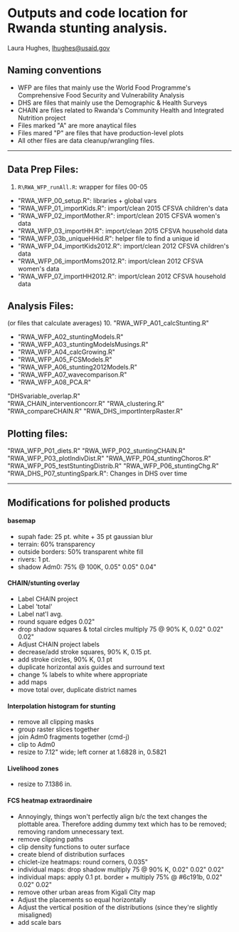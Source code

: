 # Outputs and code location for Rwanda stunting analysis.
Laura Hughes, lhughes@usaid.gov

## Naming conventions
* WFP are files that mainly use the World Food Programme's Comprehensive Food Security and Vulnerability Analysis
* DHS are files that mainly use the Demographic & Health Surveys
* CHAIN are files related to Rwanda's Community Health and Integrated Nutrition project
* Files marked "A" are more anaytical files
* Files mared "P" are files that have production-level plots
* All other files are data cleanup/wrangling files.

---

## Data Prep Files:
1. `R\RWA_WFP_runAll.R`: wrapper for files 00-05
* "RWA_WFP_00_setup.R": libraries + global vars
* "RWA_WFP_01_importKids.R": import/clean 2015 CFSVA children's data             
* "RWA_WFP_02_importMother.R": import/clean 2015 CFSVA women's data          
* "RWA_WFP_03_importHH.R": import/clean 2015 CFSVA household data               
* "RWA_WFP_03b_uniqueHHid.R": helper file to find a unique id       
* "RWA_WFP_04_importKids2012.R": import/clean 2012 CFSVA children's data          
* "RWA_WFP_06_importMoms2012.R": import/clean 2012 CFSVA women's data          
* "RWA_WFP_07_importHH2012.R": import/clean 2012 CFSVA household data 

## Analysis Files:
(or files that calculate averages)
10. "RWA_WFP_A01_calcStunting.R"          
* "RWA_WFP_A02_stuntingModels.R"       
* "RWA_WFP_A03_stuntingModelsMusings.R" 
* "RWA_WFP_A04_calcGrowing.R"          
* "RWA_WFP_A05_FCSModels.R"             
* "RWA_WFP_A06_stunting2012Models.R"   
* "RWA_WFP_A07_wavecomparison.R"        
* "RWA_WFP_A08_PCA.R"   
                       
"DHSvariable_overlap.R"              
"RWA_CHAIN_interventioncorr.R"        "RWA_clustering.R"                   
"RWA_compareCHAIN.R"                  "RWA_DHS_importInterpRaster.R"       
        
         
## Plotting files:               
"RWA_WFP_P01_diets.R"                 "RWA_WFP_P02_stuntingCHAIN.R"        
"RWA_WFP_P03_plotIndivDist.R"         "RWA_WFP_P04_stuntingChoros.R"       
"RWA_WFP_P05_testStuntingDistrib.R"   "RWA_WFP_P06_stuntingChg.R" 
"RWA_DHS_P07_stuntingSpark.R": Changes in DHS over time

---

## Modifications for polished products

#### basemap
* supah fade: 25 pt. white + 35 pt gaussian blur
* terrain: 60% transparency
* outside borders: 50% transparent white fill
* rivers: 1 pt.
* shadow Adm0: 75% @ 100K, 0.05" 0.05" 0.04"

#### CHAIN/stunting overlay
* Label CHAIN project
* Label 'total'
* Label nat'l avg.
* round square edges 0.02"
* drop shadow squares & total circles multiply 75 @ 90% K, 0.02" 0.02" 0.02"
* Adjust CHAIN project labels
* decrease/add stroke squares, 90% K, 0.15 pt.
* add stroke circles, 90% K, 0.1 pt
* duplicate horizontal axis guides and surround text
* change % labels to white where appropriate
* add maps
* move total over, duplicate district names

#### Interpolation histogram for stunting
* remove all clipping masks
* group raster slices together
* join Adm0 fragments together (cmd-j)
* clip to Adm0
* resize to 7.12" wide; left corner at 1.6828 in, 0.5821

#### Livelihood zones
* resize to 7.1386 in.


#### FCS heatmap extraordinaire
* Annoyingly, things won't perfectly align b/c the text changes the plottable area.  Therefore adding dummy text which has to be removed; removing random unnecessary text.
* remove clipping paths
* clip density functions to outer surface
* create blend of distribution surfaces
* chiclet-ize heatmaps: round corners, 0.035"
* individual maps: drop shadow multiply 75 @ 90% K, 0.02" 0.02" 0.02"
* individual maps: apply 0.1 pt. border + multiply 75% @ #6c191b, 0.02" 0.02" 0.02"
* remove other urban areas from Kigali City map
* Adjust the placements so equal horizontally
* Adjust the vertical position of the distributions (since they're slightly misaligned)
* add scale bars